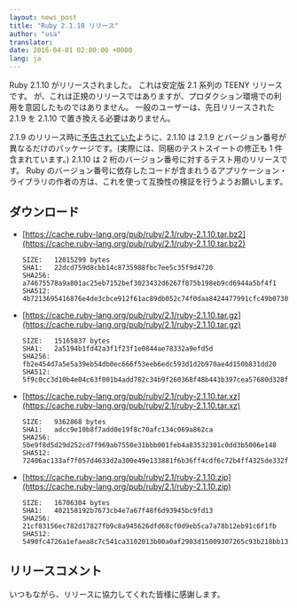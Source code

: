 ```yaml
---
layout: news_post
title: "Ruby 2.1.10 リリース"
author: "usa"
translator:
date: 2016-04-01 02:00:00 +0000
lang: ja
---
```


Ruby 2.1.10 がリリースされました。
これは安定版 2.1 系列の TEENY リリースです。
が、これは正規のリリースではありますが、プロダクション環境での利用を意図したものではありません。
一般のユーザーは、先日リリースされた 2.1.9 を 2.1.10 で置き換える必要はありません。

2.1.9 のリリース時に[予告されていた](https://www.ruby-lang.org/ja/news/2016/03/30/ruby-2-1-9-released/)ように、2.1.10 は 2.1.9 とバージョン番号が異なるだけのパッケージです。(実際には、同梱のテストスイートの修正も 1 件含まれています。)
2.1.10 は 2 桁のバージョン番号に対するテスト用のリリースです。
Ruby のバージョン番号に依存したコードが含まれうるアプリケーション・ライブラリの作者の方は、これを使って互換性の検証を行うようお願いします。

## ダウンロード

* [https://cache.ruby-lang.org/pub/ruby/2.1/ruby-2.1.10.tar.bz2](https://cache.ruby-lang.org/pub/ruby/2.1/ruby-2.1.10.tar.bz2)

      SIZE:   12015299 bytes
      SHA1:   22dcd759d8cbb14c8735988fbc7ee5c35f9d4720
      SHA256: a74675578a9a801ac25eb7152bef3023432d6267f875b198eb9cd6944a5bf4f1
      SHA512: 4b7213695416876e4de3cbce912f61ac89db052c74f0daa8424477991cfc49b07300e9

* [https://cache.ruby-lang.org/pub/ruby/2.1/ruby-2.1.10.tar.gz](https://cache.ruby-lang.org/pub/ruby/2.1/ruby-2.1.10.tar.gz)

      SIZE:   15165837 bytes
      SHA1:   2a5194b1fd42a3f1f23f1e0844ae78332a9efd5d
      SHA256: fb2e454d7a5e5a39eb54db0ec666f53eeb6edc593d1d2b970ae4d150b831dd20
      SHA512: 5f9c0cc3d10b4e04c63f001b4add782c34b9f260368f48b443b397cea57680d328f7c28cbb2a9be4c2f5acd114bac07dacb100d57018fa4d2a1792fc03083418

* [https://cache.ruby-lang.org/pub/ruby/2.1/ruby-2.1.10.tar.xz](https://cache.ruby-lang.org/pub/ruby/2.1/ruby-2.1.10.tar.xz)

      SIZE:   9362868 bytes
      SHA1:   adcc9e10b8f7add0e19f8c70afc134c069a862ca
      SHA256: 5be9f8d5d29d252cd7f969ab7550e31bbb001feb4a83532301c0dd3b5006e148
      SHA512: 72406ac133af7f057d4633d2a300e49e133881f6b36ff4cdf6c72b4ff4325de332fc5a45c96ea407140a8bf09cdc307e13107c539196902e5b67b7d24cd72dc9

* [https://cache.ruby-lang.org/pub/ruby/2.1/ruby-2.1.10.zip](https://cache.ruby-lang.org/pub/ruby/2.1/ruby-2.1.10.zip)

      SIZE:   16706304 bytes
      SHA1:   402158192b7673cb4e7a67f48f6d93945bc9fd13
      SHA256: 21cf83156ec782d17827fb9c8a945626dfd68cf0d9eb5ca7a78b12eb91c6f1fb
      SHA512: 5490fc4726a1efaea8c7c541ca3102013b00a0af2903d15009307265c93b218bb13aab0007d279823c740a9b173d957ca79f2d8f25932f04763ec1aa18d164e8

## リリースコメント

いつもながら、リリースに協力してくれた皆様に感謝します。
